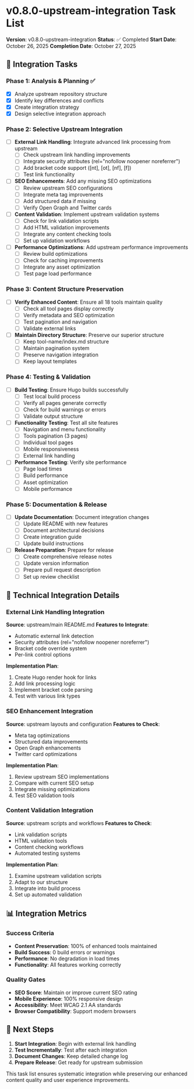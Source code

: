 # v0.8.0-upstream-integration Task List

**Version**: v0.8.0-upstream-integration **Status**: ✅ Completed **Start
Date**: October 26, 2025 **Completion Date**: October 27, 2025

## 🎯 Integration Tasks

### Phase 1: Analysis & Planning ✅

- [x] Analyze upstream repository structure
- [x] Identify key differences and conflicts
- [x] Create integration strategy
- [x] Design selective integration approach

### Phase 2: Selective Upstream Integration

- [ ] **External Link Handling**: Integrate advanced link processing from
      upstream
  - [ ] Check upstream link handling improvements
  - [ ] Integrate security attributes (rel="nofollow noopener noreferrer")
  - [ ] Add bracket code support ([nt], [ot], [nf], [f])
  - [ ] Test link functionality

- [ ] **SEO Enhancements**: Add any missing SEO optimizations
  - [ ] Review upstream SEO configurations
  - [ ] Integrate meta tag improvements
  - [ ] Add structured data if missing
  - [ ] Verify Open Graph and Twitter cards

- [ ] **Content Validation**: Implement upstream validation systems
  - [ ] Check for link validation scripts
  - [ ] Add HTML validation improvements
  - [ ] Integrate any content checking tools
  - [ ] Set up validation workflows

- [ ] **Performance Optimizations**: Add upstream performance improvements
  - [ ] Review build optimizations
  - [ ] Check for caching improvements
  - [ ] Integrate any asset optimization
  - [ ] Test page load performance

### Phase 3: Content Structure Preservation

- [ ] **Verify Enhanced Content**: Ensure all 18 tools maintain quality
  - [ ] Check all tool pages display correctly
  - [ ] Verify metadata and SEO optimization
  - [ ] Test pagination and navigation
  - [ ] Validate external links

- [ ] **Maintain Directory Structure**: Preserve our superior structure
  - [ ] Keep tool-name/index.md structure
  - [ ] Maintain pagination system
  - [ ] Preserve navigation integration
  - [ ] Keep layout templates

### Phase 4: Testing & Validation

- [ ] **Build Testing**: Ensure Hugo builds successfully
  - [ ] Test local build process
  - [ ] Verify all pages generate correctly
  - [ ] Check for build warnings or errors
  - [ ] Validate output structure

- [ ] **Functionality Testing**: Test all site features
  - [ ] Navigation and menu functionality
  - [ ] Tools pagination (3 pages)
  - [ ] Individual tool pages
  - [ ] Mobile responsiveness
  - [ ] External link handling

- [ ] **Performance Testing**: Verify site performance
  - [ ] Page load times
  - [ ] Build performance
  - [ ] Asset optimization
  - [ ] Mobile performance

### Phase 5: Documentation & Release

- [ ] **Update Documentation**: Document integration changes
  - [ ] Update README with new features
  - [ ] Document architectural decisions
  - [ ] Create integration guide
  - [ ] Update build instructions

- [ ] **Release Preparation**: Prepare for release
  - [ ] Create comprehensive release notes
  - [ ] Update version information
  - [ ] Prepare pull request description
  - [ ] Set up review checklist

## 🔧 Technical Integration Details

### External Link Handling Integration

**Source**: upstream/main README.md **Features to Integrate**:

- Automatic external link detection
- Security attributes (rel="nofollow noopener noreferrer")
- Bracket code override system
- Per-link control options

**Implementation Plan**:

1. Create Hugo render hook for links
2. Add link processing logic
3. Implement bracket code parsing
4. Test with various link types

### SEO Enhancement Integration

**Source**: upstream layouts and configuration **Features to Check**:

- Meta tag optimizations
- Structured data improvements
- Open Graph enhancements
- Twitter card optimizations

**Implementation Plan**:

1. Review upstream SEO implementations
2. Compare with current SEO setup
3. Integrate missing optimizations
4. Test SEO validation tools

### Content Validation Integration

**Source**: upstream scripts and workflows **Features to Check**:

- Link validation scripts
- HTML validation tools
- Content checking workflows
- Automated testing systems

**Implementation Plan**:

1. Examine upstream validation scripts
2. Adapt to our structure
3. Integrate into build process
4. Set up automated validation

## 📊 Integration Metrics

### Success Criteria

- **Content Preservation**: 100% of enhanced tools maintained
- **Build Success**: 0 build errors or warnings
- **Performance**: No degradation in load times
- **Functionality**: All features working correctly

### Quality Gates

- **SEO Score**: Maintain or improve current SEO rating
- **Mobile Experience**: 100% responsive design
- **Accessibility**: Meet WCAG 2.1 AA standards
- **Browser Compatibility**: Support modern browsers

## 🚀 Next Steps

1. **Start Integration**: Begin with external link handling
2. **Test Incrementally**: Test after each integration
3. **Document Changes**: Keep detailed change log
4. **Prepare Release**: Get ready for upstream submission

This task list ensures systematic integration while preserving our enhanced
content quality and user experience improvements.
